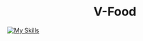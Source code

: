 <h1 align="center">V-Food</h1>

[![My Skills](https://skills.thijs.gg/icons?i=js,react,sass,figma&theme=light)](https://skills.thijs.gg)


